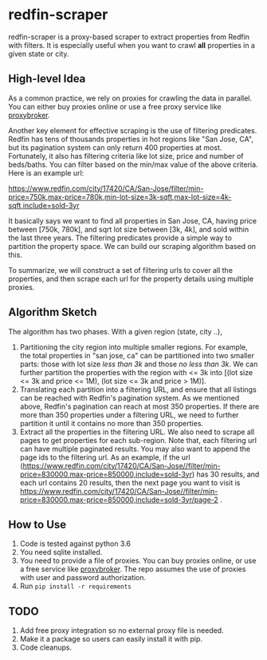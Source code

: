 # redfin-scraper
redfin-scraper is a proxy-based scraper to extract properties from Redfin with filters. It is especially useful when you want to crawl **all** properties in a given state or city.

## High-level Idea
As a common practice, we rely on proxies for crawling the data in parallel.
You can either buy proxies online or use a free proxy service like [proxybroker](http://proxybroker.readthedocs.io/en/latest/).

Another key element for effective scraping is the use of filtering predicates.
Redfin has tens of thousands properties in hot regions like "San Jose, CA", but its pagination system can only return 400 properties at most. Fortunately, it also has filtering criteria like lot size, price and number of beds/baths. You can filter based on the min/max value of the above criteria. Here is an example url:

https://www.redfin.com/city/17420/CA/San-Jose/filter/min-price=750k,max-price=780k,min-lot-size=3k-sqft,max-lot-size=4k-sqft,include=sold-3yr

It basically says we want to find all properties in San Jose, CA, having price between [750k, 780k], and sqrt lot size between [3k, 4k], and sold within the last three years. The filtering predicates provide a simple way to partition the property space. We can build our scraping algorithm based on this.

To summarize, we will construct a set of filtering urls to cover all the properties, and then scrape each url for the property details using multiple proxies.

## Algorithm Sketch
The algorithm has two phases. With a given region (state, city ..),

1. Partitioning the city region into multiple smaller regions. For example,
the total properties in "san jose, ca" can be partitioned into two smaller parts: those with lot size *less than 3k* and those *no less than 3k*. We can further partition the properties with the region with <= 3k into [(lot size <= 3k and price <= 1M), (lot size <= 3k and price > 1M)].
2. Translating each partition into a filtering URL, and ensure that all listings can be reached with Redfin's pagination system. As we mentioned above, Redfin's pagination can reach at most 350 properties. If there are more than 350 properties under a filtering URL, we need to further partition it until it contains no more than 350 properties.
3. Extract all the properties in the filtering URL. We also need to scrape all pages to get properties for each sub-region. Note that, each filtering url can have multiple paginated results. You may also want to append the page ids to the filtering url. As an example, if the url (https://www.redfin.com/city/17420/CA/San-Jose//filter/min-price=830000,max-price=850000,include=sold-3yr) has 30 results, and each url contains 20 results, then the next page you want to visit is https://www.redfin.com/city/17420/CA/San-Jose//filter/min-price=830000,max-price=850000,include=sold-3yr/page-2 .

## How to Use
1. Code is tested against python 3.6
2. You need sqlite installed.
3. You need to provide a file of proxies. You can buy proxies online, or use a free service like [proxybroker](http://proxybroker.readthedocs.io/en/latest/). The repo assumes the use of proxies with user and password authorization.
4. Run ``pip install -r requirements``

## TODO
1. Add free proxy integration so no external proxy file is needed.
2. Make it a package so users can easily install it with pip. 
3. Code cleanups.
